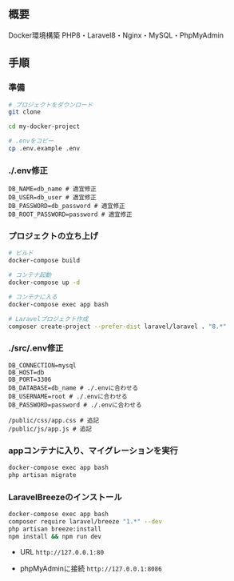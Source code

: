 ## 概要

Docker環境構築
PHP8・Laravel8・Nginx・MySQL・PhpMyAdmin


## 手順
### 準備

```bash
# プロジェクトをダウンロード
git clone

cd my-docker-project

# .envをコピー
cp .env.example .env
```

### ./.env修正
```bash:./.env
DB_NAME=db_name # 適宜修正
DB_USER=db_user # 適宜修正
DB_PASSWORD=db_password # 適宜修正
DB_ROOT_PASSWORD=password # 適宜修正
```

### プロジェクトの立ち上げ

```bash
# ビルド
docker-compose build

# コンテナ起動
docker-compose up -d

# コンテナに入る
docker-compose exec app bash

# Laravelプロジェクト作成
composer create-project --prefer-dist laravel/laravel . "8.*"
```

### ./src/.env修正
```bash:./src/.env
DB_CONNECTION=mysql
DB_HOST=db
DB_PORT=3306
DB_DATABASE=db_name # ./.envに合わせる
DB_USERNAME=root # ./.envに合わせる
DB_PASSWORD=password # ./.envに合わせる

/public/css/app.css # 追記
/public/js/app.js # 追記
```

### appコンテナに入り、マイグレーションを実行
```bash
docker-compose exec app bash
php artisan migrate
```

### LaravelBreezeのインストール

```bash
docker-compose exec app bash
composer require laravel/breeze "1.*" --dev
php artisan breeze:install
npm install && npm run dev
```

- URL
`http://127.0.0.1:80`

- phpMyAdminに接続
`http://127.0.0.1:8086`